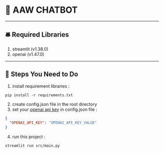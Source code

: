 # 🤖 AAW CHATBOT
_________________________________

## 🛎️ Required Libraries
1. streamlit (v1.38.0)
2. openai (v1.47.0)
_________________________________

## 👣 Steps You Need to Do
1. install requirement libraries : 
```commandline
pip install -r requirements.txt
```

2. create config.json file in the root directory
3. set your [openai api key](https://platform.openai.com/api-keys) in config.json file :
```json
{
  "OPENAI_API_KEY": "OPENAI_API_KEY_VALUE"
}
```
4. run this project : 
```commandline
streamlit run src/main.py
```